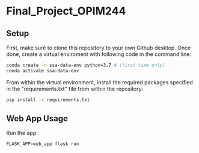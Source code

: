 # Final_Project_OPIM244

## Setup

First, make sure to clone this repository to your own Github desktop. Once done, create a virtual enviroment with following code in the command line:

```sh
conda create -n ssa-data-env python=3.7 # (first time only)
conda activate ssa-data-env 
```

From within the virtual environment, install the required packages specified in the "requirements.txt" file from within the repository: 

```sh
pip install -r requirements.txt
```

## Web App Usage

Run the app:

```py
FLASK_APP=web_app flask run
```